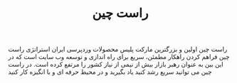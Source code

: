 ﻿---
layout: post
title: راست چین
name_en: rtl-theme
company_slug: rtl-theme
logo: 
cover: 
company_count:
founded:
location: ""
total_review: 
total_interview: 
salary_avg: 
salary_min: 
salary_max: 
rate: 
view_count: 
industry: کامپیوتر، فناوری اطلاعات و اینترنت
city: تهران, تهران
size_en: L
size: 51-200 نفر
site: http://rtl-theme.com/
---

راست چین اولین و بزرگترین مارکت پلیس محصولات وردپرسی ایران
استراتژی راست چین فراهم کردن راهکار مطمئن، سریع برای راه اندازی و توسعه وب سایت است که در این بین به عنوان رهبر بازار بیش از نیمی از نیاز کشور را مرتفع کرده است.
در راست چین می توانید سریع رشد کنید یاد بگیرید و در محیط حرفه ای و با انگیزه کار کنید